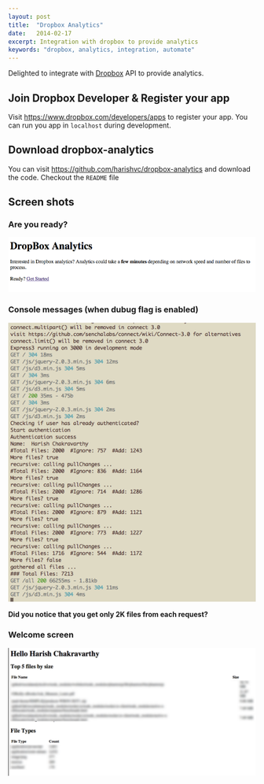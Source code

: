```yaml
---
layout: post
title:  "Dropbox Analytics"
date:   2014-02-17
excerpt: Integration with dropbox to provide analytics 
keywords: "dropbox, analytics, integration, automate"
---
```

Delighted to integrate with <a href="http://www.dropbox.com">Dropbox</a> API to provide analytics. 

## Join Dropbox Developer & Register your app 
Visit <a href="https://www.dropbox.com/developers/apps">https://www.dropbox.com/developers/apps</a> to register your app. You can run you app in ```localhost``` during development.

## Download dropbox-analytics
You can visit <a href="https://github.com/harishvc/dropbox-analytics">https://github.com/harishvc/dropbox-analytics</a> and download the code. Checkout the ```README``` file

## Screen shots

### Are you ready?  
![Are you ready?](/pics/dropbox-start.png)

### Console messages (when dubug flag is enabled)
![dropbox console messages](/pics/dropbox-console.png)

<strong>Did you notice that you get only 2K files from each request?</strong>

### Welcome screen
![dropbox welcome](/pics/dropbox-output.png)

